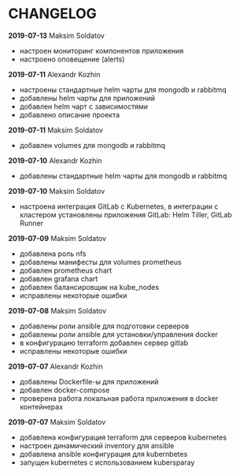 # CHANGELOG

**2019-07-13** Maksim Soldatov

- настроен мониторинг компонентов приложения
- настроено оповещение (alerts)

**2019-07-11** Alexandr Kozhin

- настроены стандартные helm чарты для mongodb и rabbitmq
- добавлены helm чарты для приложений
- добавлен helm чарт с зависимостями
- добавлено описание проекта

**2019-07-11** Maksim Soldatov

- добавлен  volumes для mongodb и rabbitmq

**2019-07-10** Alexandr Kozhin

- добавлены стандартные helm чарты для mongodb и rabbitmq

**2019-07-10** Maksim Soldatov

- настроена интеграция GitLab с Kubernetes, в интеграции с кластером установлены приложения GitLab: Helm Tiller, GitLab Runner

**2019-07-09** Maksim Soldatov

- добавлена роль nfs
- добавлены манифесты для volumes prometheus 
- добавлен prometheus chart
- добавлен grafana chart
- добавлен балансировщик на kube_nodes
- исправлены некоторые ошибки

**2019-07-08** Maksim Soldatov

- добавлены роли ansible для подготовки серверов
- добавлены роли ansible для установки/управления docker
- в конфигурацию terraform добавлен сервер gitlab
- исправлены некоторые ошибки

**2019-07-07** Alexandr Kozhin

- добавлены Dockerfile-ы для приложений
- добавлен docker-compose
- проверена работа локальная работа приложения в docker контейнерах

**2019-07-07** Maksim Soldatov

- добавлена конфигурация terraform для серверов kuibernetes
- настроен динамический inventory для ansible
- добавлена ansible конфигурация для kubernbetes
- запущен kubernetes с использованием kubersparay
